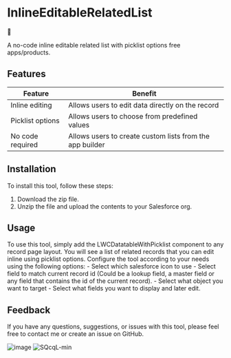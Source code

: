 # InlineEditableRelatedList

 🚀

A no-code inline editable related list with picklist options free apps/products.



## Features
| Feature | Benefit |
| ------- | ------- |
| Inline editing | Allows users to edit data directly on the record |
| Picklist options | Allows users to choose from predefined values |
| No code required | Allows users to create custom lists from the app builder |

## Installation
To install this tool, follow these steps:

1. Download the zip file.
2. Unzip the file and upload the contents to your Salesforce org.


## Usage
To use this tool, simply add the LWCDatatableWithPicklist component to any record page layout. You will see a list of related records that you can edit inline using picklist options.
 Configure the tool according to your needs using the following options:
    - Select which salesforce icon to use
    - Select field to match current record id (Could be a lookup field, a master field or any field that contains the id of the current record).
    - Select what object you want to target
    - Select what fields you want to display and later edit.

## Feedback
If you have any questions, suggestions, or issues with this tool, please feel free to contact me or create an issue on GitHub.

![image](https://github.com/SantiParris8/InlineEditableRelatedList/assets/32781893/154e5712-da32-4cf1-8f8b-3e7a8829c842)
![SQcqL-min](https://github.com/SantiParris8/InlineEditableRelatedList/assets/32781893/f4e4efb8-d2fe-4a69-a7ba-3b43710692dd)


